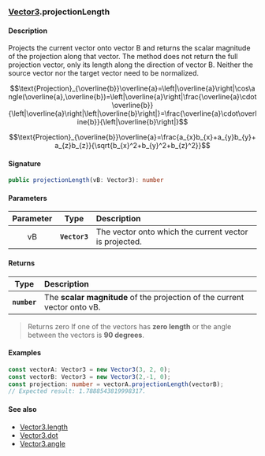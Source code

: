 ### [Vector3](./vector3.md).projectionLength
#### Description
Projects the current vector onto vector B and returns the scalar magnitude of the projection along that vector.
The method does not return the full projection vector, only its length along the direction of vector B. Neither the source vector nor the target vector need to be normalized.

```math
\text{Projection}_{\overline{b}}\overline{a}=\left|\overline{a}\right|\cos\angle(\overline{a},\overline{b})=\left|\overline{a}\right|\frac{\overline{a}\cdot\overline{b}}{\left|\overline{a}\right|\left|\overline{b}\right|}=\frac{\overline{a}\cdot\overline{b}}{\left|\overline{b}\right|}
```
```math
\text{Projection}_{\overline{b}}\overline{a}=\frac{a_{x}b_{x}+a_{y}b_{y}+a_{z}b_{z}}{\sqrt{b_{x}^2+b_{y}^2+b_{z}^2}}
```

#### Signature
```typescript
public projectionLength(vB: Vector3): number
```
#### Parameters
|Parameter|Type|Description|
|:-:|:-:|:-|
|vB|**`Vector3`**|	The vector onto which the current vector is projected.|

#### Returns
|Type|Description|
|:-:|:-|
|**`number`**|The **scalar magnitude** of the projection of the current vector onto vB.|
> Returns zero If one of the vectors has **zero length** or the angle between the vectors is **90 degrees**.

#### Examples
```typescript
const vectorA: Vector3 = new Vector3(3, 2, 0);
const vectorB: Vector3 = new Vector3(2,-1, 0);
const projection: number = vectorA.projectionLength(vectorB);
// Expected result: 1.7888543819998317.
```

#### See also
- [Vector3.length](./vector3.length.md)
- [Vector3.dot](./vector3.dot.md)
- [Vector3.angle](./vector3.angle.md)